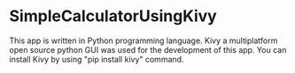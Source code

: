 # SimpleCalculatorUsingKivy
This app is written in Python programming language.
Kivy a multiplatform open source python GUI was used for the development of this app.
You can install Kivy by using "pip install kivy" command.
